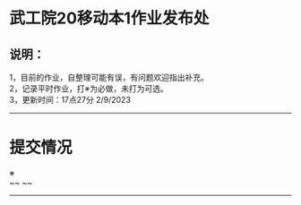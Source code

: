 # 武工院20移动本1作业发布处
## 说明：
1，目前的作业，自整理可能有误，有问题欢迎指出补充。   
2，记录平时作业，打※为必做，未打为可选。        
3，更新时间：17点27分 2/9/2023                                                         
        
***
# 提交情况        
※       
~~ ~~                 
***
